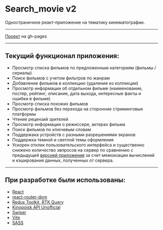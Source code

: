 # Search_movie v2
Одностраничное реакт-приложение на тематику кинематографии.
___
[Проект](https://citizenofgreatsiberia.github.io/search-movie/) на gh-pages 
___
## Текущий функционал приложения:
* Просмотр списка фильмов по предложенным категориям (фильмы / сериалы)
* Поиск фильмов с учетом фильтров по жанрам
* Добавление фильмов в коллекцию (удаление из коллекции)
* Просмотр информации об отдельном фильме (наименование, постер, рейтинг, описание, дата выхода, интересные факты и ошибки в фильме)
* Просмотр списка похожих фильмов
* Просмотр фильмов без перехода на сторонние стриминговые платформы
* Чтение рецензий зрителей
* Просмотр информации о режиссере, актерах фильма
* Поиск фильмов по ключевым словам
* Поддержака устройств с разными разрешениями экранов
* Поддержка темной и светлой темы оформления
* Ускорен отклик пользовательского интерфейса и существенно снижено количество звпросов на сервер по сравнению с предыдущей [версией приложения](https://github.com/citizenofgreatsiberia/search-movie) за счет мемоизации вычислений и кэширования данных, полученных от сервера.
___
## При разработке были использованы:
* [React](https://react.dev/)
* [react-router-dom](https://reactrouter.com/en/main)
* [Redux Toolkit, RTK Query](https://redux-toolkit.js.org/)
* [Kinopoisk API Unofficial](https://kinopoiskapiunofficial.tech/)
* [Swiper](https://swiperjs.com/)
* [Vite](https://vitejs.dev/)
* [SASS](https://sass-scss.ru/)
